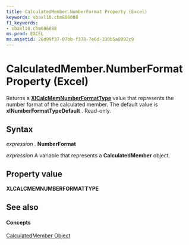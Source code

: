 ```yaml
---
title: CalculatedMember.NumberFormat Property (Excel)
keywords: vbaxl10.chm686088
f1_keywords:
- vbaxl10.chm686088
ms.prod: EXCEL
ms.assetid: 26d99f37-07bb-f378-7e6d-330b5a8092c9
---
```



# CalculatedMember.NumberFormat Property (Excel)

Returns a  **[XlCalcMemNumberFormatType](xlcalcmemnumberformattype-enumeration-excel.md)** value that represents the number format of the calculated member. The default value is **xlNumberFormatTypeDefault** . Read-only.


## Syntax

 _expression_ . **NumberFormat**

 _expression_ A variable that represents a **CalculatedMember** object.


## Property value

 **XLCALCMEMNUMBERFORMATTYPE**


## See also


#### Concepts


[CalculatedMember Object](calculatedmember-object-excel.md)

